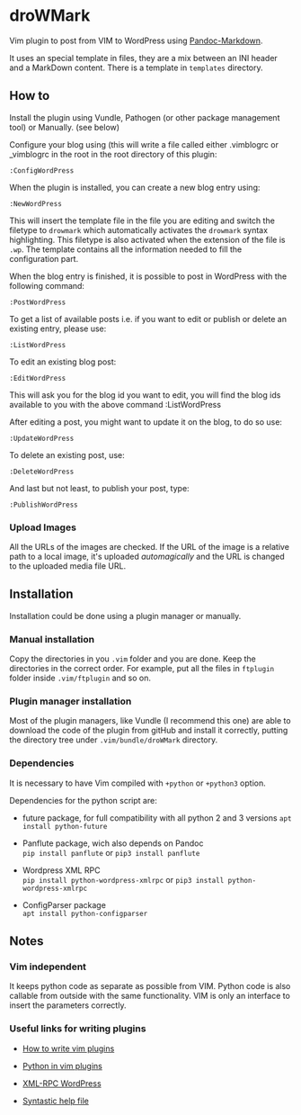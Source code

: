 # droWMark

Vim plugin to post from VIM to WordPress using
[Pandoc-Markdown](http://pandoc.org/README.html#pandocs-markdown).

It uses an special template in files, they are a mix between an INI header and
a MarkDown content. There is a template in `templates` directory.

## How to

Install the plugin using Vundle, Pathogen (or other package management tool) or
Manually. (see below)

Configure your blog using (this will write a file called either .vimblogrc or 
_vimblogrc in the root in the root directory of this plugin:


```
:ConfigWordPress
```

When the plugin is installed, you can create a new blog entry using:

```
:NewWordPress
```

This will insert the template file in the file you are editing and switch the
filetype to `drowmark` which automatically activates the `drowmark` syntax
highlighting. This filetype is also activated when the extension of the file is
`.wp`. The template contains all the information needed to fill the
configuration part.

When the blog entry is finished, it is possible to post in WordPress with the
following command:

```
:PostWordPress
```

To get a list of available posts i.e. if you want to edit or publish or 
delete an existing entry, please use:

```
:ListWordPress
```

To edit an existing blog post:

```
:EditWordPress
```

This will ask you for the blog id you want to edit, you will find the blog ids 
available to you with the above command :ListWordPress

After editing a post, you might want to update it on the blog, to do so use:

```
:UpdateWordPress
```

To delete an existing post, use:

```
:DeleteWordPress
```

And last but not least, to publish your post, type:

```
:PublishWordPress
```

### Upload Images

All the URLs of the images are checked. If the URL of the image is a relative
path to a local image, it's uploaded *automagically* and the URL is changed to
the uploaded media file URL.

## Installation

Installation could be done using a plugin manager or manually.

### Manual installation

Copy the directories in you `.vim` folder and you are done. Keep the
directories in the correct order. For example, put all the files in `ftplugin`
folder inside `.vim/ftplugin` and so on.

### Plugin manager installation

Most of the plugin managers, like Vundle (I recommend this one) are able to
download the code of the plugin from gitHub and install it correctly, putting
the directory tree under `.vim/bundle/droWMark` directory.

### Dependencies

It is necessary to have Vim compiled with `+python` or `+python3` option.

Dependencies for the python script are:

- future package, for full compatibility with all python 2 and 3 versions
  `apt install python-future`

- Panflute package, wich also depends on Pandoc  
  `pip install panflute`
  or
  `pip3 install panflute`

- Wordpress XML RPC  
  `pip install python-wordpress-xmlrpc`
  or
  `pip3 install python-wordpress-xmlrpc`

- ConfigParser package  
  `apt install python-configparser`

## Notes

### Vim independent

It keeps python code as separate as possible from VIM. Python code is also
callable from outside with the same functionality. VIM is only an interface to
insert the parameters correctly.

### Useful links for writing plugins

- [How to write vim plugins](http://stevelosh.com/blog/2011/09/writing-vim-plugins/)

- [Python in vim plugins](http://vimdoc.sourceforge.net/htmldoc/if_pyth.html#:pyfile)

- [XML-RPC WordPress](http://python-wordpress-xmlrpc.readthedocs.org/en/latest/overview.html)

- [Syntastic help file](https://github.com/scrooloose/syntastic/blob/master/doc/syntastic.txt)
